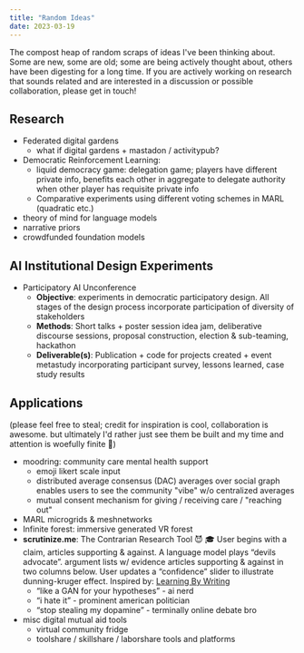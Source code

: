 ```yaml
---
title: "Random Ideas"
date: 2023-03-19
---
```

The compost heap of random scraps of ideas I've been thinking about. Some are new, some are  old; some are being actively thought about, others have been digesting for a long time. If you are actively working on research that sounds related and are interested in a discussion or possible collaboration, please get in touch!

## Research
- Federated digital gardens
	- what if digital gardens + mastadon / activitypub?
- Democratic Reinforcement Learning:
	- liquid democracy game: delegation game; players have different private info, benefits each other in aggregate to delegate authority when other player has requisite private info
	- Comparative experiments using different voting schemes in MARL (quadratic etc.)
- theory of mind for language models
- narrative priors
- crowdfunded foundation models
## AI Institutional Design Experiments
- Participatory AI Unconference
	- **Objective**: experiments in democratic participatory design. All stages of the design process incorporate participation of diversity of stakeholders
	- **Methods**: Short talks + poster session idea jam, deliberative discourse sessions, proposal construction, election & sub-teaming, hackathon
	- **Deliverable(s)**: Publication + code for projects created + event metastudy incorporating participant survey, lessons learned, case study results
## Applications
(please feel free to steal; credit for inspiration is cool, collaboration is awesome. but ultimately I'd rather just see them be built and my time and attention is woefully finite 🥲)
- moodring: community care mental health support
	- emoji likert scale input
	- distributed average consensus (DAC) averages over social graph enables users to see the community "vibe" w/o centralized averages
	- mutual consent mechanism for giving / receiving care / "reaching out"
- MARL microgrids & meshnetworks
- Infinite forest: immersive generated VR forest
- **scrutinize.me**: The Contrarian Research Tool 😈 🎓 User begins with a claim, articles supporting & against. A language model plays “devils advocate”. argument lists w/ evidence articles supporting & against in two columns below. User updates a “confidence” slider to illustrate dunning-kruger effect. Inspired by: [Learning By Writing](https://www.cold-takes.com/learning-by-writing/)
	- “like a GAN for your hypotheses” - ai nerd
	- “i hate it” - prominent american politician
	- “stop stealing my dopamine” - terminally online debate bro
- misc digital mutual aid tools
	- virtual community fridge
	- toolshare / skillshare / laborshare tools and platforms